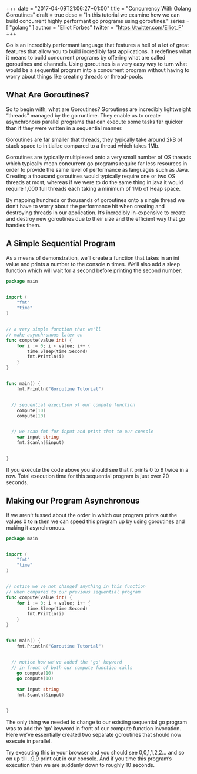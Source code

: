 +++
date = "2017-04-09T21:06:27+01:00"
title = "Concurrency With Golang Goroutines"
draft = true
desc = "In this tutorial we examine how we can build concurrent highly performant go programs using goroutines."
series = [ "golang" ]
author = "Elliot Forbes"
twitter = "https://twitter.com/Elliot_F"
+++

Go is an incredibly performant language that features a hell of a lot of great features that allow you to build incredibly fast applications. It redefines what it means to build concurrent programs by offering what are called goroutines and channels. Using goroutines is a very easy way to turn what would be a sequential program into a concurrent program without having to worry about things like creating threads or thread-pools.

## What Are Goroutines?

So to begin with, what are Goroutines? Goroutines are incredibly lightweight “threads” managed by the go runtime. They enable us to create asynchronous parallel programs that can execute some tasks far quicker than if they were written in a sequential manner.  

<div class="note">
Goroutines are far smaller that threads, they typically take around 2kB of stack space to initialize compared to a thread which takes 1Mb.
</div>

Goroutines are typically multiplexed onto a very small number of OS threads which typically mean concurrent go programs require far less resources in order to provide the same level of performance as languages such as Java. Creating a thousand goroutines would typically require one or two OS threads at most, whereas if we were to do the same thing in java it would require 1,000 full threads each taking a minimum of 1Mb of Heap space.

By mapping hundreds or thousands of goroutines onto a single thread we don’t have to worry about the performance hit when creating and destroying threads in our application. It’s incredibly in-expensive to create and destroy new goroutines due to their size and the efficient way that go handles them.

## A Simple Sequential Program

As a means of demonstration, we’ll create a function that takes in an int value and prints a number to the console **n** times. We’ll also add a sleep function which will wait for a second before printing the second number:


~~~go
package main


import (
	"fmt"
	"time"
)


// a very simple function that we'll
// make asynchronous later on
func compute(value int) {
	for i := 0; i < value; i++ {
		time.Sleep(time.Second)
		fmt.Println(i)
	}
}


func main() {
	fmt.Println("Goroutine Tutorial")


  // sequential execution of our compute function 
	compute(10)
	compute(10)


  // we scan fmt for input and print that to our console
	var input string
	fmt.Scanln(&input)


}
~~~


If you execute the code above you should see that it prints 0 to 9 twice in a row. Total execution time for this sequential program is just over 20 seconds.


## Making our Program Asynchronous


If we aren’t fussed about the order in which our program prints out the values 0 to **n** then we can speed this program up by using goroutines and making it asynchronous.


~~~go
package main


import (
	"fmt"
	"time"
)


// notice we've not changed anything in this function 
// when compared to our previous sequential program
func compute(value int) {
	for i := 0; i < value; i++ {
		time.Sleep(time.Second)
		fmt.Println(i)
	}
}


func main() {
	fmt.Println("Goroutine Tutorial")


  // notice how we've added the 'go' keyword 
  // in front of both our compute function calls
	go compute(10)
	go compute(10)
  
	var input string
	fmt.Scanln(&input)


}
~~~


The only thing we needed to change to our existing sequential go program was to add the ‘go’ keyword in front of our compute function invocation. Here we’ve essentially created two separate goroutines that should now execute in parallel. 


Try executing this in your browser and you should see 0,0,1,1,2,2… and so on up till ..9,9 print out in our console. And if you time this program’s execution then we are suddenly down to roughly 10 seconds.